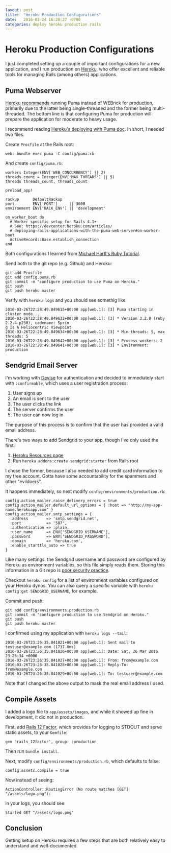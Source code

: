 ```yaml
---
layout: post
title:  "Heroku Production Configurations"
date:   2016-03-24 16:20:27 -0700
categories: deploy heroku production rails
---
```

# Heroku Production Configurations

I just completed setting up a couple of important configurations for a new application, and I run production on [Heroku](https://www.heroku.com), who offer excellent and reliable tools for managing Rails (among others) applications.

## Puma Webserver

[Heroku recommends](https://devcenter.heroku.com/articles/ruby-default-web-server) running Puma instead of WEBrick for production, primarily due to the latter being single-threaded and the former being multi-threaded. The bottom line is that configuring Puma for production will prepare the application for moderate to heavy usage.

I recommend reading [Heroku's deploying with Puma doc](https://devcenter.heroku.com/articles/deploying-rails-applications-with-the-puma-web-server). In short, I needed two files.

Create ```Procfile``` at the Rails root:

```
web: bundle exec puma -C config/puma.rb
```

And create ```config/puma.rb```:

```
workers Integer(ENV['WEB_CONCURRENCY'] || 2)
threads_count = Integer(ENV['MAX_THREADS'] || 5)
threads threads_count, threads_count

preload_app!

rackup      DefaultRackup
port        ENV['PORT']     || 3000
environment ENV['RACK_ENV'] || 'development'

on_worker_boot do
  # Worker specific setup for Rails 4.1+
  # See: https://devcenter.heroku.com/articles/
  # deploying-rails-applications-with-the-puma-web-server#on-worker-boot
  ActiveRecord::Base.establish_connection
end
```

Both configurations I learned from [Michael Hartl's Ruby Tutorial](https://www.railstutorial.org/).

Send both to the git repo (e.g. Github) and Heroku:

```
git add Procfile
git add config.puma.rb
git commit -m "configure production to use Puma on Heroku."
git push
git push heroku master
```

Verify with ```heroku logs``` and you should see somethig like:

```
2016-03-26T22:28:49.849615+00:00 app[web.1]: [3] Puma starting in cluster mode...
2016-03-26T22:28:49.849632+00:00 app[web.1]: [3] * Version 3.2.0 (ruby 2.2.4-p230), codename: Sprin
g Is A Heliocentric Viewpoint
2016-03-26T22:28:49.849634+00:00 app[web.1]: [3] * Min threads: 5, max threads: 5
2016-03-26T22:28:49.849642+00:00 app[web.1]: [3] * Process workers: 2
2016-03-26T22:28:49.849641+00:00 app[web.1]: [3] * Environment: production
```

## Sendgrid Email Server

I'm working with [Devise](https://github.com/plataformatec/devise) for authentication and decided to immediately start with ```:confirmable```, which uses a user registration process:

1. User signs up
2. An email is sent to the user
3. The user clicks the link
4. The server confirms the user
5. The user can now log in

The purpose of this process is to confirm that the user has provided a valid email address.

There's two ways to add Sendgrid to your app, though I've only used the first:

1. [Heroku Resources page](https://dashboard.heroku.com/apps/lnat/resources)
2. Run ```heroku addons:create sendgrid:starter``` from Rails root

I chose the former, because I also needed to add credit card information to my free account. Gotta have some accountability for the spammers and other "evildoers".

It happens immediately, so next modify ```config/environments/production.rb```:

```
config.action_mailer.raise_delivery_errors = true
config.action_mailer.default_url_options = { :host => "http://my-app-name.herokuapp.com" }
config.action_mailer.smtp_settings = {
  :address        => 'smtp.sendgrid.net',
  :port           => '587',
  :authentication => :plain,
  :user_name      => ENV['SENDGRID_USERNAME'],
  :password       => ENV['SENDGRID_PASSWORD'],
  :domain         => 'heroku.com',
  :enable_starttls_auto => true
}
```

Like many settings, the Sendgrid username and password are configured by Heroku as environment variables, so this file simply reads them. Storing this information in a Git repo is [poor security practice](https://www.owasp.org/index.php/OWASP_AppSec_DC_2012/Friends_dont_let_friends_store_passwords_in_source_code).

Checkout ```heroku config``` for a list of environment variables configured on your Heroku dynos. You can also query a specific variable with ```heroku config:get SENDGRID_USERNAME```, for example.

Commit and push:

```
git add config/environments.production.rb
git commit -m "configure production to use Sendgrid on Heroku."
git push
git push heroku master
```

I confirmed using my application with ```heroku logs --tail```:

```
2016-03-26T23:26:35.841021+00:00 app[web.1]: Sent mail to testuser@example.com (1737.8ms)
2016-03-26T23:26:35.841026+00:00 app[web.1]: Date: Sat, 26 Mar 2016 23:26:34 +0000
2016-03-26T23:26:35.841027+00:00 app[web.1]: From: from@example.com
2016-03-26T23:26:35.841028+00:00 app[web.1]: Reply-To: from@example.com
2016-03-26T23:26:35.841029+00:00 app[web.1]: To: testuser@example.com
```

Note that I changed the above output to mask the real email address I used.

## Compile Assets

I added a logo file to ```app/assets/images```, and while it showed up fine in development, it did not in production.

First, add [Rails 12 Factor](https://github.com/heroku/rails_12factor#readme), which provides for logging to STDOUT and serve static assets, to your ```Gemfile```:

```
gem 'rails_12factor', group: :production
```

Then run ```bundle install```.

Next, modify ```config/environments/production.rb```, which defaults to false:

```
config.assets.compile = true
```

Now instead of seeing:

```
ActionController::RoutingError (No route matches [GET] "/assets/logo.png"):
```

in your logs, you should see:

```
Started GET "/assets/logo.png"
```

## Conclusion

Getting setup on Heroku requires a few steps that are both relatively easy to understand and well-documented.
